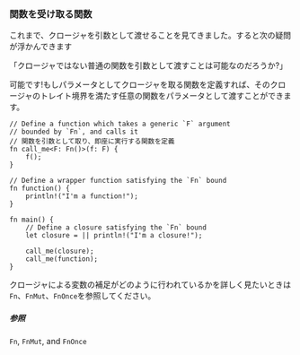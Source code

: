 ### 関数を受け取る関数

これまで、クロージャを引数として渡せることを見てきました。すると次の疑問が浮かんできます

「クロージャではない普通の関数を引数として渡すことは可能なのだろうか?」

可能です!もしパラメータとしてクロージャを取る関数を定義すれば、そのクロージャのトレイト境界を満たす任意の関数をパラメータとして渡すことができます。

    // Define a function which takes a generic `F` argument
    // bounded by `Fn`, and calls it
    // 関数を引数として取り、即座に実行する関数を定義
    fn call_me<F: Fn()>(f: F) {
        f();
    }

    // Define a wrapper function satisfying the `Fn` bound
    fn function() {
        println!("I'm a function!");
    }

    fn main() {
        // Define a closure satisfying the `Fn` bound
        let closure = || println!("I'm a closure!");

        call_me(closure);
        call_me(function);
    }

クロージャによる変数の補足がどのように行われているかを詳しく見たいときは`Fn`、`FnMut`、`FnOnce`を参照してください。

##### 参照

`Fn`,
`FnMut`, and
`FnOnce`



